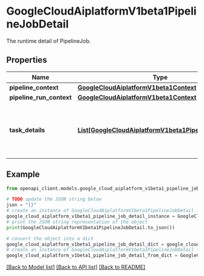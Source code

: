 # GoogleCloudAiplatformV1beta1PipelineJobDetail

The runtime detail of PipelineJob.

## Properties

Name | Type | Description | Notes
------------ | ------------- | ------------- | -------------
**pipeline_context** | [**GoogleCloudAiplatformV1beta1Context**](GoogleCloudAiplatformV1beta1Context.md) |  | [optional] 
**pipeline_run_context** | [**GoogleCloudAiplatformV1beta1Context**](GoogleCloudAiplatformV1beta1Context.md) |  | [optional] 
**task_details** | [**List[GoogleCloudAiplatformV1beta1PipelineTaskDetail]**](GoogleCloudAiplatformV1beta1PipelineTaskDetail.md) | Output only. The runtime details of the tasks under the pipeline. | [optional] [readonly] 

## Example

```python
from openapi_client.models.google_cloud_aiplatform_v1beta1_pipeline_job_detail import GoogleCloudAiplatformV1beta1PipelineJobDetail

# TODO update the JSON string below
json = "{}"
# create an instance of GoogleCloudAiplatformV1beta1PipelineJobDetail from a JSON string
google_cloud_aiplatform_v1beta1_pipeline_job_detail_instance = GoogleCloudAiplatformV1beta1PipelineJobDetail.from_json(json)
# print the JSON string representation of the object
print(GoogleCloudAiplatformV1beta1PipelineJobDetail.to_json())

# convert the object into a dict
google_cloud_aiplatform_v1beta1_pipeline_job_detail_dict = google_cloud_aiplatform_v1beta1_pipeline_job_detail_instance.to_dict()
# create an instance of GoogleCloudAiplatformV1beta1PipelineJobDetail from a dict
google_cloud_aiplatform_v1beta1_pipeline_job_detail_from_dict = GoogleCloudAiplatformV1beta1PipelineJobDetail.from_dict(google_cloud_aiplatform_v1beta1_pipeline_job_detail_dict)
```
[[Back to Model list]](../README.md#documentation-for-models) [[Back to API list]](../README.md#documentation-for-api-endpoints) [[Back to README]](../README.md)


